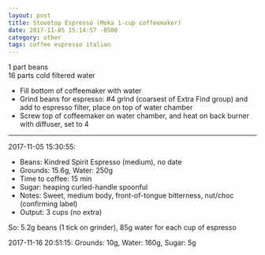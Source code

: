 ```yaml
---
layout: post
title: Stovetop Espresso (Moka 1-cup coffeemaker)
date: 2017-11-05 15:14:57 -0500
category: other
tags: coffee espresso italian
---
```

1 part beans  
16 parts cold filtered water  
<ul>
 	<li>Fill bottom of coffeemaker with water</li>
 	<li>Grind beans for espresso: #4 grind (coarsest of Extra Find group) and add to espresso filter, place on top of water chamber</li>
 	<li>Screw top of coffeemaker on water chamber, and heat on back burner with diffuser, set to 4</li>
</ul>

---

2017-11-05 15:30:55:
* Beans: Kindred Spirit Espresso (medium), no date
* Grounds: 15.6g, Water: 250g
* Time to coffee: 15 min
* Sugar: heaping curled-handle spoonful
* Notes: Sweet, medium body, front-of-tongue bitterness, nut/choc (confirming label)
* Output: 3 cups (no extra)

So: 5.2g beans (1 tick on grinder), 85g water for each cup of espresso

2017-11-16 20:51:15: Grounds: 10g, Water: 160g, Sugar: 5g
